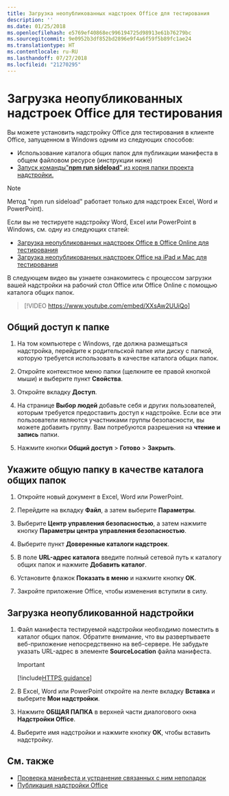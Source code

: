 ```yaml
---
title: Загрузка неопубликованных надстроек Office для тестирования
description: ''
ms.date: 01/25/2018
ms.openlocfilehash: e5769ef40868ec996194725d98913e61b76279bc
ms.sourcegitcommit: 9e0952b3df852bd2896e9f4a6f59f5b89fc1ae24
ms.translationtype: HT
ms.contentlocale: ru-RU
ms.lasthandoff: 07/27/2018
ms.locfileid: "21270295"
---
```

# <a name="sideload-office-add-ins-for-testing"></a>Загрузка неопубликованных надстроек Office для тестирования

Вы можете установить надстройку Office для тестирования в клиенте Office, запущенном в Windows одним из следующих способов:

- Использование каталога общих папок для публикации манифеста в общем файловом ресурсе (инструкции ниже)
- [Запуск команды"**npm run sideload**" из корня папки проекта надстройки.](sideload-office-addin-using-sideload-command.md) 
>[!NOTE]
>Метод "npm run sideload" работает только для надстроек Excel, Word и PowerPoint).

Если вы не тестируете надстройку Word, Excel или PowerPoint в Windows, см. одну из следующих статей:

- [Загрузка неопубликованных надстроек Office в Office Online для тестирования](sideload-office-add-ins-for-testing.md)
- [Загрузка неопубликованных надстроек Office на iPad и Mac для тестирования](sideload-an-office-add-in-on-ipad-and-mac.md)

В следующем видео вы узнаете ознакомитесь с процессом загрузки вашей надстройки на рабочий стол Office или Office Online с помощью каталога общих папок.  


> [!VIDEO https://www.youtube.com/embed/XXsAw2UUiQo]


## <a name="share-a-folder"></a>Общий доступ к папке

1. На том компьютере с Windows, где должна размещаться надстройка, перейдите к родительской папке или диску с папкой, которую требуется использовать в качестве каталога общих папок.

2. Откройте контекстное меню папки (щелкните ее правой кнопкой мыши) и выберите пункт **Свойства**.

3. Откройте вкладку **Доступ**.

4. На странице **Выбор людей** добавьте себя и других пользователей, которым требуется предоставить доступ к надстройке. Если все эти пользователи являются участниками группы безопасности, вы можете добавить группу. Вам потребуются разрешения на **чтение и запись** папки. 

5. Нажмите кнопки **Общий доступ** > **Готово** > **Закрыть**.


## <a name="specify-the-shared-folder-as-a-trusted-catalog"></a>Укажите общую папку в качестве каталога общих папок
      
1. Откройте новый документ в Excel, Word или PowerPoint.
    
2. Перейдите на вкладку **Файл**, а затем выберите **Параметры**.
    
3. Выберите **Центр управления безопасностью**, а затем нажмите кнопку **Параметры центра управления безопасностью**.
    
4. Выберите пункт **Доверенные каталоги надстроек**.
    
5. В поле **URL-адрес каталога** введите полный сетевой путь к каталогу общих папок и нажмите **Добавить каталог**.
    
6. Установите флажок **Показать в меню** и нажмите кнопку **ОК**.

7. Закройте приложение Office, чтобы изменения вступили в силу.
    

## <a name="sideload-your-add-in"></a>Загрузка неопубликованной надстройки

1. Файл манифеста тестируемой надстройки необходимо поместить в каталог общих папок. Обратите внимание, что вы развертываете веб-приложение непосредственно на веб-сервере. Не забудьте указать URL-адрес в элементе **SourceLocation** файла манифеста.

    > [!IMPORTANT]
    > [!include[HTTPS guidance](../includes/https-guidance.md)]

2. В Excel, Word или PowerPoint откройте на ленте вкладку **Вставка** и выберите **Мои надстройки**.

3. Нажмите **ОБЩАЯ ПАПКА** в верхней части диалогового окна **Надстройки Office**.

4. Выберите имя надстройки и нажмите кнопку **ОК**, чтобы вставить надстройку.


## <a name="see-also"></a>См. также

- [Проверка манифеста и устранение связанных с ним неполадок](troubleshoot-manifest.md)
- [Публикация надстройки Office](../publish/publish.md)
    
